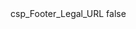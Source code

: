 <?xml version="1.0" encoding="UTF-8"?>
<CustomMetadata xmlns="http://soap.sforce.com/2006/04/metadata">
    <label>csp_Footer_Legal_URL</label>
    <protected>false</protected>
</CustomMetadata>
